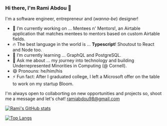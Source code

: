 ### Hi there, I'm Rami Abdou 👋

I'm a software engineer, entrepreneur and (_wanna-be_) designer!

- 🔭 I’m currently working on ... Mentees n' Mentors!, an Airtable application that matches mentees to mentors based on custom Airtable fields.
- 🔥 The best language in the world is ... **Typescript**! Shoutout to React and Node too.
- 🌱 I’m currently learning ... GraphQL and PostgreSQL.
- 💬 Ask me about ... my journey into technology and building Underrepresented Minorities in Computing (@ Cornell).
- 😄 Pronouns: he/him/his
- ⚡ Fun fact: After I graduated college, I left a Microsoft offer on the table to work on my startup Bloom.

I'm always open to collaborting on new opportunities and projects so, shoot me a message and let's chat! ramiabdou98@gmail.com

[![Rami's GitHub stats](https://github-readme-stats.vercel.app/api?username=ramiAbdou&hide=stars,contribs&show_icons=true&theme=dracula)](https://github.com/ramiAbdou/github-readme-stats)

[![Top Langs](https://github-readme-stats.vercel.app/api/top-langs/?username=ramiAbdou)](https://github.com/ramiAbdou/github-readme-stats)
